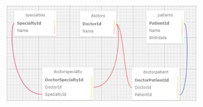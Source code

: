 
![alt text](https://github.com/keidsiri/DoctorOffice/blob/main/DoctorOffice/wwwroot/Img/sql.JPG?raw=true "align=center")
